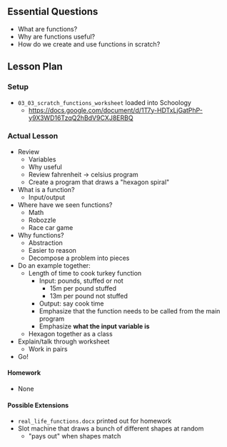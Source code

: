 ## Essential Questions

- What are functions?
- Why are functions useful?
- How do we create and use functions in scratch?

## Lesson Plan

### Setup

- `03_03_scratch_functions_worksheet` loaded into Schoology
    - https://docs.google.com/document/d/1T7y-HDTxLjGatPhP-y9X3WD16TzqQ2hBdV9CXJ8ERBQ

### Actual Lesson

- Review
    - Variables
    - Why useful
    - Review fahrenheit -> celsius program
    - Create a program that draws a "hexagon spiral"
- What is a function?
    - Input/output
- Where have we seen functions?
    - Math
    - Robozzle
    - Race car game
- Why functions?
    - Abstraction
    - Easier to reason
    - Decompose a problem into pieces
- Do an example together:
    - Length of time to cook turkey function
        - Input: pounds, stuffed or not
            - 15m per pound stuffed
            - 13m per pound not stuffed
        - Output: say cook time
        - Emphasize that the function needs to be called from the main program
        - Emphasize **what the input variable is**
    - Hexagon together as a class
- Explain/talk through worksheet
    - Work in pairs
- Go!

#### Homework

- None

#### Possible Extensions

- `real_life_functions.docx` printed out for homework
- Slot machine that draws a bunch of different shapes at random
    - "pays out" when shapes match
